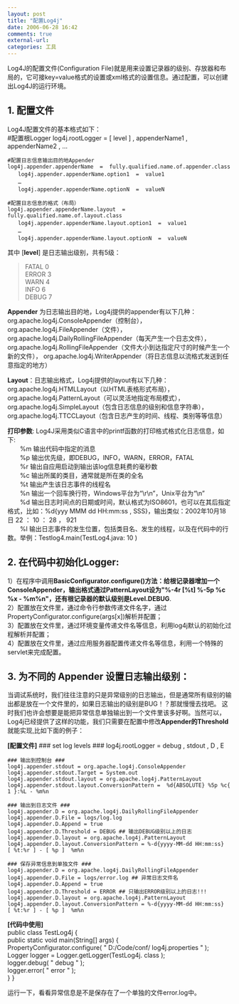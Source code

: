 ```yaml
---
layout: post
title: "配置Log4j"
date: 2006-06-28 16:42
comments: true
external-url: 
categories: 工具
---
```


Log4J的配置文件(Configuration File)就是用来设置记录器的级别、存放器和布局的，它可接key=value格式的设置或xml格式的设置信息。通过配置，可以创建出Log4J的运行环境。
<!-- more -->

## 1. 配置文件 ##
Log4J配置文件的基本格式如下：  
	#配置根Logger
	log4j.rootLogger  =   [ level ]   ,  appenderName1 ,  appenderName2 ,  …
	
	#配置日志信息输出目的地Appender
	log4j.appender.appenderName  =  fully.qualified.name.of.appender.class 
	　　log4j.appender.appenderName.option1  =  value1 
	　　… 
	　　log4j.appender.appenderName.optionN  =  valueN 
	
	#配置日志信息的格式（布局）
	log4j.appender.appenderName.layout  =  fully.qualified.name.of.layout.class 
	　　log4j.appender.appenderName.layout.option1  =  value1 
	　　… 
	　　log4j.appender.appenderName.layout.optionN  =  valueN 

其中 [**level**] 是日志输出级别，共有5级：
>FATAL      0  
ERROR      3  
WARN       4  
INFO       6  
DEBUG      7

**Appender** 为日志输出目的地，Log4j提供的appender有以下几种：  
	org.apache.log4j.ConsoleAppender（控制台），
	org.apache.log4j.FileAppender（文件），
	org.apache.log4j.DailyRollingFileAppender（每天产生一个日志文件），
	org.apache.log4j.RollingFileAppender（文件大小到达指定尺寸的时候产生一个新的文件），
	org.apache.log4j.WriterAppender（将日志信息以流格式发送到任意指定的地方）

**Layout**：日志输出格式，Log4j提供的layout有以下几种：  
	org.apache.log4j.HTMLLayout（以HTML表格形式布局），
	org.apache.log4j.PatternLayout（可以灵活地指定布局模式），
	org.apache.log4j.SimpleLayout（包含日志信息的级别和信息字符串），
	org.apache.log4j.TTCCLayout（包含日志产生的时间、线程、类别等等信息）

**打印参数**: Log4J采用类似C语言中的printf函数的打印格式格式化日志信息，如下:  
	　　%m   输出代码中指定的消息  
	　　%p   输出优先级，即DEBUG，INFO，WARN，ERROR，FATAL   
	　　%r   输出自应用启动到输出该log信息耗费的毫秒数   
	　　%c   输出所属的类目，通常就是所在类的全名   
	　　%t   输出产生该日志事件的线程名   
	　　%n   输出一个回车换行符，Windows平台为“\r\n”，Unix平台为“\n”   
	　　%d   输出日志时间点的日期或时间，默认格式为ISO8601，也可以在其后指定格式，比如：%d{yyy MMM dd HH:mm:ss , SSS}，输出类似：2002年10月18日  22 ： 10 ： 28 ， 921    
	　　%l   输出日志事件的发生位置，包括类目名、发生的线程，以及在代码中的行数。举例：Testlog4.main(TestLog4.java: 10 )   

## 2. 在代码中初始化Logger: ##
1）在程序中调用**BasicConfigurator.configure()**方法：给根记录器增加一个ConsoleAppender，输出格式通过PatternLayout设为"%-4r [%t] %-5p %c %x - %m%n"，还有根记录器的默认级别是**Level.DEBUG**.  
2）配置放在文件里，通过命令行参数传递文件名字，通过PropertyConfigurator.configure(args[x])解析并配置；  
3）配置放在文件里，通过环境变量传递文件名等信息，利用log4j默认的初始化过程解析并配置；  
4）配置放在文件里，通过应用服务器配置传递文件名等信息，利用一个特殊的servlet来完成配置。  

## 3. 为不同的 Appender 设置日志输出级别： ##
当调试系统时，我们往往注意的只是异常级别的日志输出，但是通常所有级别的输出都是放在一个文件里的，如果日志输出的级别是BUG！？那就慢慢去找吧。
这时我们也许会想要是能把异常信息单独输出到一个文件里该多好啊。当然可以，Log4j已经提供了这样的功能，我们只需要在配置中修改**Appender的Threshold** 就能实现,比如下面的例子：

**[配置文件]**
	### set log levels ###
	log4j.rootLogger = debug ,  stdout ,  D ,  E
	
	### 输出到控制台 ###
	log4j.appender.stdout = org.apache.log4j.ConsoleAppender
	log4j.appender.stdout.Target = System.out
	log4j.appender.stdout.layout = org.apache.log4j.PatternLayout
	log4j.appender.stdout.layout.ConversionPattern =  %d{ABSOLUTE} %5p %c{ 1 }:%L - %m%n
	
	### 输出到日志文件 ###
	log4j.appender.D = org.apache.log4j.DailyRollingFileAppender
	log4j.appender.D.File = logs/log.log
	log4j.appender.D.Append = true
	log4j.appender.D.Threshold = DEBUG ## 输出DEBUG级别以上的日志
	log4j.appender.D.layout = org.apache.log4j.PatternLayout
	log4j.appender.D.layout.ConversionPattern = %-d{yyyy-MM-dd HH:mm:ss}  [ %t:%r ] - [ %p ]  %m%n
	
	### 保存异常信息到单独文件 ###
	log4j.appender.D = org.apache.log4j.DailyRollingFileAppender
	log4j.appender.D.File = logs/error.log ## 异常日志文件名
	log4j.appender.D.Append = true
	log4j.appender.D.Threshold = ERROR ## 只输出ERROR级别以上的日志!!!
	log4j.appender.D.layout = org.apache.log4j.PatternLayout
	log4j.appender.D.layout.ConversionPattern = %-d{yyyy-MM-dd HH:mm:ss}  [ %t:%r ] - [ %p ]  %m%n

**[代码中使用]**  
	public   class  TestLog4j  {  
	     public   static   void  main(String[] args)  {  
	        PropertyConfigurator.configure( " D:/Code/conf/  log4j.properties " );  
	        Logger logger  =  Logger.getLogger(TestLog4j. class );  
	        logger.debug( " debug " );  
	        logger.error( " error " );  
	    }
	}

运行一下，看看异常信息是不是保存在了一个单独的文件error.log中。 